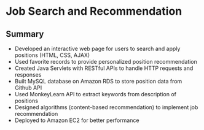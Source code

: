 # Job Search and Recommendation

## Summary
* Developed an interactive web page for users to search and apply positions (HTML, CSS, AJAX)
* Used favorite records to provide personalized position recommendation
* Created Java Servlets with RESTful APIs to handle HTTP requests and responses
* Built MySQL database on Amazon RDS to store position data from Github API
* Used MonkeyLearn API to extract keywords from description of positions
* Designed algorithms (content-based recommendation) to implement job recommendation
* Deployed to Amazon EC2 for better performance